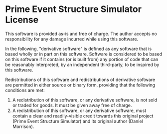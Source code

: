 # Prime Event Structure Simulator License
This software is provided as-is and free of charge. The author accepts no responsibility for any damage incurred while using this software.

In the following, "derivative software" is defined as any software that is based wholly or in part on this software. Software is considered to be based on this software if it contains (or is built from) any portion of code that can be reasonably interpreted, by an independent third-party, to be inspired by this software.

Redistributions of this software and redistributions of derivative software are permitted in either source or binary form, providing that the following conditions are met:
1) A redistribution of this software, or any derivative software, is not sold or traded for goods. It must be given away free of charge.
2) A redistribution of this software, or any derivative software, must contain a clear and readily-visible credit towards this original project (Prime Event Structure Simulator) and its original author (Daniel Morrison).